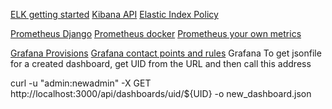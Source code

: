 [ELK getting started](https://www.elastic.co/blog/getting-started-with-the-elastic-stack-and-docker-compose/)
[Kibana API](https://www.elastic.co/guide/en/kibana/current/saved-objects-api.html)
[Elastic Index Policy](https://www.elastic.co/guide/en/elasticsearch/reference/current/index-lifecycle-management.html)

[Prometheus Django](https://github.com/korfuri/django-prometheus)
[Prometheus docker](https://docs.docker.com/config/daemon/prometheus/)
[Prometheus your own metrics](https://www.monterail.com/blog/prometheus-custom-metrics)

[Grafana Provisions](https://grafana.com/docs/grafana/latest/administration/provisioning/)
[Grafana contact points and rules](https://grafana.com/docs/grafana/latest/developers/http_api/alerting_provisioning/)
Grafana
To get jsonfile for a created dashboard, get UID from the URL and then call this address

curl -u "admin:newadmin" -X GET http://localhost:3000/api/dashboards/uid/${UID} -o new_dashboard.json
